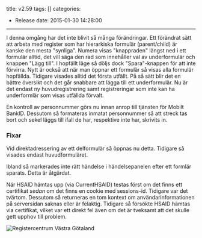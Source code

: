 title: v2.59
tags: []
categories:
  - Release
date: 2015-01-30 14:28:00
---
I denna omgång har det inte blivit så många förändringar. Ett förändrat sätt att arbeta med register som har hierarkiska formulär (parent/child) är kanske den mesta "synliga". Numera visas "knappraden" längst ned i ett formulär alltid, det vill säga den rad som innehåller val av under&shy;formulär och knappen "Lägg till". I hopfällt läge så döljs dock "Spara"-knappen för att inte förvirra. Nytt är också att när man öppnar ett formulär så visas alla formulär hopfällda. Tidigare visades alltid det första utfällt. På så sätt blir det en bättre översikt och det går snabbare att lägga till ett underformulär. Nu är det endast ny huvudregistrering samt registreringar som inte kan ha underformlär som visas utfällda förvalt.

En kontroll av personnummer görs nu innan anrop till tjänsten för Mobilt BankID. Dessutom så formateras inmatat personnummer så att streck tas bort och sekel läggs till ifall de har, respektive inte har, skrivits in.

### Fixar
Vid direktadressering av ett delformulär så öppnas nu detta. Tidigare så visades endast huvudformuläret.

Ibland så markerades inte rätt händelse i händelsepanelen efter  ett formlär sparats. Detta är åtgärdat.

När HSAID hämtas upp (via CurrentHSAID) testas först om det finns ett certifikat *sedan* om det finns en cookie med sessions-id. Tidigare var det tvärtom. Dessutom så returneras en tom kontext om användarinformationen på serversidan saknas eller är felaktig. Tidigare så försökte HSAID hämtas via certifikat, vilket var ett direkt fel även om det är tveksamt att det skulle gett upphov till problem.

![Registercentrum Västra Götaland](http://demo.registercentrum.se/Images/HeadLogoRC.png)